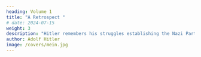 ```yaml
---
heading: Volume 1
title: "A Retrospect "
# date: 2024-07-15
weight: 3
description: "Hitler remembers his struggles establishing the Nazi Party"
author: Adolf Hitler
image: /covers/mein.jpg
---
```



